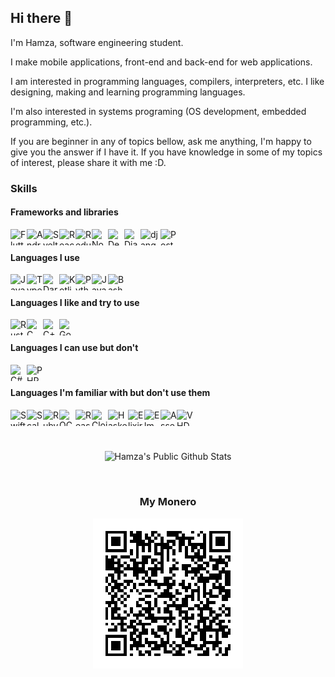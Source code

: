 ## Hi there 👋

I'm Hamza, software engineering student.

I make mobile applications, front-end and back-end for web applications.

I am interested in programming languages, compilers, interpreters, etc.
I like designing, making and learning programming languages.

I'm also interested in systems programing (OS development, embedded programming, etc.).

If you are beginner in any of topics bellow, ask me anything, I'm happy to give you the answer if I have it.
If you have knowledge in some of my topics of interest, please share it with me :D.

### Skills

#### Frameworks and libraries

[<img align="left" width="26px" height="26px" alt="Flutter" src="https://cdn.iconscout.com/icon/free/png-512/flutter-2038877-1720090.png" />][flutter]
[<img align="left" width="26px" height="26px" alt="Android" src="https://koamtac.com/wp-content/uploads/android_logo-768x768.png" />][android]
[<img align="left" width="26px" height="26px" alt="Svelte" src="https://upload.wikimedia.org/wikipedia/commons/thumb/1/1b/Svelte_Logo.svg/1200px-Svelte_Logo.svg.png" />][svelte]
[<img align="left" width="26px" height="26px" alt="React" src="https://miro.medium.com/max/500/1*cPh7ujRIfcHAy4kW2ADGOw.png" />][react]
[<img align="left" width="26px" height="26px" alt="Redux" src="https://cdn.iconscout.com/icon/free/png-512/redux-283024.png" />][redux]
[<img align="left" width="26px" height="26px" alt="Node" src="https://cdn.iconscout.com/icon/free/png-512/node-js-1174925.png" />][node]
[<img align="left" width="26px" height="26px" alt="Deno" src="https://cdn4.iconfinder.com/data/icons/logos-brands-5/24/deno-512.png" />][deno]

[<img align="left" width="26px" height="26px" alt="Django" src="https://cdn.iconscout.com/icon/free/png-512/django-12-1175186.png" />][django]
[<img align="left" width="32px" height="26px" alt="djangorestframework" src="https://miro.medium.com/max/700/1*kR89JbQQK9aAkNVyxE63pg.png" />][djangorest]
[<img align="left" width="26px" height="26px" alt="PostgreSQL" src="https://cdn.iconscout.com/icon/free/png-512/postgresql-226047.png" />][postgresql]

<br>

#### Languages I use

[<img align="left" width="26px" height="26px" alt="JavaScript" src="https://www.freepnglogos.com/uploads/javascript-png/javascript-vector-logo-yellow-png-transparent-javascript-vector-12.png" />][javascript]
[<img align="left" width="26px" height="26px" alt="TypeScript" src="https://miro.medium.com/max/816/1*mn6bOs7s6Qbao15PMNRyOA.png" />][typescript]
[<img align="left" width="26px" height="26px" alt="Dart" src="https://upload.wikimedia.org/wikipedia/commons/thumb/7/7e/Dart-logo.png/768px-Dart-logo.png" />][dart]
[<img align="left" width="26px" height="26px" alt="Kotlin" src="https://logos-download.com/wp-content/uploads/2016/10/Kotlin_logo-700x700.png" />][kotlin]
[<img align="left" width="26px" height="26px" alt="Python" src="https://www.jing.fm/clipimg/full/53-537670_python-png-file-python-logo-png.png" />][python]
[<img align="left" width="26px" height="26px" alt="Java" src="https://cdn.freebiesupply.com/logos/large/2x/java-logo-png-transparent.png" />][java]
[<img align="left" width="26px" height="26px" alt="Bash" src="https://upload.wikimedia.org/wikipedia/commons/thumb/2/20/Bash_Logo_black_and_white_icon_only.svg/1200px-Bash_Logo_black_and_white_icon_only.svg.png" />][bash]


<br>

#### Languages I like and try to use


[<img align="left" width="26px" height="26px" alt="Rust" src="https://upload.wikimedia.org/wikipedia/commons/thumb/d/d5/Rust_programming_language_black_logo.svg/1024px-Rust_programming_language_black_logo.svg.png" />][rust]
[<img align="left" width="26px" height="26px" alt="C" src="https://cdn.iconscout.com/icon/free/png-512/c-programming-569564.png" />][c]
[<img align="left" width="26px" height="26px" alt="C++" src="https://upload.wikimedia.org/wikipedia/commons/thumb/1/18/ISO_C%2B%2B_Logo.svg/306px-ISO_C%2B%2B_Logo.svg.png" />][cpp]
[<img align="left" width="26px" height="26px" alt="Go" src="https://golang.org/lib/godoc/images/go-logo-blue.svg" />][go]

<br>

#### Languages I can use but don't

[<img align="left" width="26px" height="26px" alt="C#" src="https://i.pinimg.com/originals/49/40/01/49400189e00f633ddc2efd37a1f14817.png" />][cs]
[<img align="left" width="32px" height="26px" alt="PHP" src="https://www.php.net/images/logos/new-php-logo.svg" />][php]

<br>

#### Languages I'm familiar with but don't use them

[<img align="left" width="26px" height="26px" alt="Swift" src="https://cdn4.iconfinder.com/data/icons/logos-3/504/Swift-2-512.png" />][swift]
[<img align="left" width="26px" height="26px" alt="Scala" src="https://image.flaticon.com/icons/png/512/919/919834.png" />][scala]
[<img align="left" width="26px" height="26px" alt="Ruby" src="https://upload.wikimedia.org/wikipedia/commons/f/f1/Ruby_logo.png" />][ruby]
[<img align="left" width="26px" height="26px" alt="OCaml" src="https://ocaml.org/img/OCaml_Sticker.svg" />][ocaml]
[<img align="left" width="26px" height="26px" alt="ReasonML" src="https://miro.medium.com/max/400/1*rFOtAIWjbeAyNNFcW029bQ.png" />][reason]
[<img align="left" width="26px" height="26px" alt="Clojure" src="https://upload.wikimedia.org/wikipedia/commons/thumb/5/5d/Clojure_logo.svg/1024px-Clojure_logo.svg.png" />][clojure]
[<img align="left" width="32px" height="26px" alt="Haskell" src="https://upload.wikimedia.org/wikipedia/commons/thumb/1/1c/Haskell-Logo.svg/1280px-Haskell-Logo.svg.png" />][haskell]
[<img align="left" width="26px" height="26px" alt="Elixir" src="https://avatars2.githubusercontent.com/u/1481354?s=200&v=4" />][elixir]
[<img align="left" width="26px" height="26px" alt="Elm" src="https://upload.wikimedia.org/wikipedia/commons/thumb/f/f3/Elm_logo.svg/1024px-Elm_logo.svg.png" />][elm]
[<img align="left" width="26px" height="26px" alt="Assembly" src="https://p7.hiclipart.com/preview/865/551/589/intel-central-processing-unit-computer-icons-android-free-microprocessor-icon-png.jpg" />][asm]
[<img align="left" width="26px" height="26px" alt="VHDL" src="https://is5-ssl.mzstatic.com/image/thumb/Purple123/v4/0a/b7/38/0ab73871-58ea-04eb-021e-1b0ba945854d/AppIcon-0-1x_U007emarketing-0-0-85-220-0-4.png/400x400.png" />][vhdl]

<br>
<br>
<br>

<p align="center">
<img align="center" src="https://github-readme-stats.vercel.app/api?username=hamzamuric&show_icons=true&title_color=fff&icon_color=109eff&text_color=9f9f9f&bg_color=151515" alt="Hamza's Public Github Stats">
</p>

<br>

<h3 align="center">My Monero</h3>

<p align="center">
<img align="center" src="monero.png" alt="83f7onncpyHGRHY3UJFgTidgVqaQ181mHee3XShFvqy53ANsHQou19f2aStbfh19F8NncBY5r7xhEGSANVYJHWw66nL7Xyg" />
</p>
  
[flutter]: https://flutter.dev/
[android]: https://developer.android.com/
[svelte]: https://svelte.dev/
[react]: https://reactjs.org/
[redux]: https://redux.js.org/
[node]: https://nodejs.org/
[deno]: https://deno.land/
[django]: https://www.djangoproject.com/
[djangorest]: https://www.django-rest-framework.org/
[postgresql]: https://www.postgresql.org/
[javascript]: https://developer.mozilla.org/en-US/docs/Web/JavaScript
[typescript]: https://www.typescriptlang.org/
[dart]: https://dart.dev/
[kotlin]: https://kotlinlang.org/
[python]: https://www.python.org/
[java]: https://www.java.com/
[bash]: https://www.gnu.org/software/bash/
[rust]: https://www.rust-lang.org/
[c]: https://en.wikipedia.org/wiki/C_(programming_language)
[cpp]: https://www.cplusplus.com/
[go]: https://golang.org/
[cs]: https://docs.microsoft.com/en-us/dotnet/csharp/
[php]: https://www.php.net/
[swift]: https://developer.apple.com/swift/
[scala]: https://www.scala-lang.org/
[ruby]: https://www.ruby-lang.org/
[ocaml]: https://ocaml.org/
[reason]: https://reasonml.github.io/
[clojure]: https://clojure.org/
[haskell]: https://www.haskell.org/
[elixir]: https://elixir-lang.org/
[elm]: https://elm-lang.org/
[asm]: https://en.wikipedia.org/wiki/X86_assembly_language
[vhdl]: https://en.wikipedia.org/wiki/VHDL
